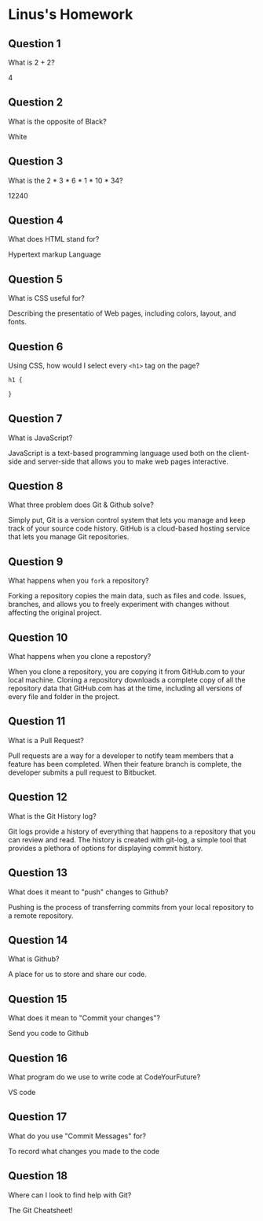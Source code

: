 # Linus's Homework

## Question 1

What is 2 + 2?

4

## Question 2

What is the opposite of Black?

White

## Question 3

What is the  2 * 3 * 6 * 1 * 10 * 34?

12240

## Question 4 

What does HTML stand for?

Hypertext markup Language

## Question 5

What is CSS useful for?

Describing the presentatio of Web pages, including colors, layout, and fonts.

## Question 6

Using CSS, how would I select every `<h1>` tag on the page?

```css
h1 {

}
```

## Question 7

What is JavaScript?

JavaScript is a text-based programming language used both on the client-side and server-side that allows you to make web pages interactive.

## Question 8

What three problem does Git & Github solve?


Simply put, Git is a version control system that lets you manage and keep track of your source code history. GitHub is a cloud-based hosting service that lets you manage Git repositories.

## Question 9

What happens when you `fork` a repository?

Forking a repository copies the main data, such as files and code. Issues, branches, and allows you to freely experiment with changes without affecting the original project.

## Question 10 

What happens when you clone a repostory?

When you clone a repository, you are copying it from GitHub.com to your local machine. Cloning a repository downloads a complete copy of all the repository data that GitHub.com has at the time, including all versions of every file and folder in the project.

## Question 11

What is a Pull Request?

Pull requests are a way for a developer to notify team members that a feature has been completed. When their feature branch is complete, the developer submits a pull request to Bitbucket.

## Question 12

What is the Git History log?

Git logs provide a history of everything that happens to a repository that you can review and read. The history is created with git-log, a simple tool that provides a plethora of options for displaying commit history.

## Question 13

What does it meant to "push" changes to Github?

Pushing is the process of transferring commits from your local repository to a remote repository.

## Question 14

What is Github?

A place for us to store and share our code.

## Question 15

What does it mean to "Commit your changes"?

Send you code to Github

## Question 16

What program do we use to write code at CodeYourFuture?

VS code

## Question 17

What do you use "Commit Messages" for?

To record what changes you made to the code

## Question 18

Where can I look to find help with Git?

The Git Cheatsheet!
